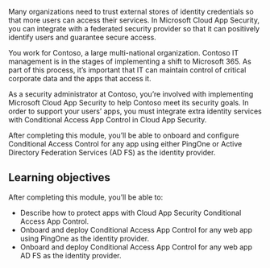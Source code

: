 Many organizations need to trust external stores of identity credentials so that more users can access their services. In Microsoft Cloud App Security, you can integrate with a federated security provider so that it can positively identify users and guarantee secure access.

You work for Contoso, a large multi-national organization. Contoso IT management is in the stages of implementing a shift to Microsoft 365. As part of this process, it’s important that IT can maintain control of critical corporate data and the apps that access it.

As a security administrator at Contoso, you’re involved with implementing Microsoft Cloud App Security to help Contoso meet its security goals. In order to support your users’ apps, you must integrate extra identity services with Conditional Access App Control in Cloud App Security.

After completing this module, you’ll be able to onboard and configure Conditional Access Control for any app using either PingOne or Active Directory Federation Services (AD FS) as the identity provider.

## Learning objectives

After completing this module, you’ll be able to:

- Describe how to protect apps with Cloud App Security Conditional Access App Control.
- Onboard and deploy Conditional Access App Control for any web app using PingOne as the identity provider.
- Onboard and deploy Conditional Access App Control for any web app AD FS as the identity provider.